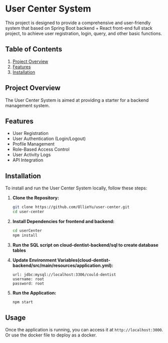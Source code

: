 # User Center System

This project is designed to provide a comprehensive and user-friendly system that based on Spring Boot backend + React front-end full stack project, to achieve user registration, login, query, and other basic functions.

## Table of Contents
1. [Project Overview](#project-overview)
2. [Features](#features)
3. [Installation](#installation)

## Project Overview
The User Center System is aimed at providing a starter for a backend management system. 

## Features
- User Registration
- User Authentication (Login/Logout)
- Profile Management
- Role-Based Access Control
- User Activity Logs
- API Integration

## Installation
To install and run the User Center System locally, follow these steps:

1. **Clone the Repository:**
    ```sh
    git clone https://github.com/OllieYu/user-center.git
    cd user-center
    ```

2. **Install Dependencies for frontend and backend:**
    ```sh
    cd userCenter
    npm install
    ```
3. **Run the SQL script on cloud-dentist-backend/sql to create database tables**

4. **Update Environment Variables(cloud-dentist-backend/src/main/resources/application.yml):**
    ```
    url: jdbc:mysql://localhost:3306/could-dentist
    username: root
    password: root
    ```

5. **Run the Application:**
    ```sh
    npm start
    ```

## Usage
Once the application is running, you can access it at `http://localhost:3000`.
Or use the docker file to deploy as a docker.

